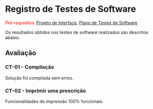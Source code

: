 # Registro de Testes de Software

<span style="color:red">Pré-requisitos: <a href="3-Projeto de Interface.md"> Projeto de Interface</a></span>, <a href="8-Plano de Testes de Software.md"> Plano de Testes de Software</a>

Os resultados obtidos nos testes de software realizados são descritos abaixo. 

## Avaliação

### CT-01 - Compilação
Solução foi compilada sem erros.

### CT-02 - Imprimir uma prescrição
Funcionalidades de impressão 100% funcionais.